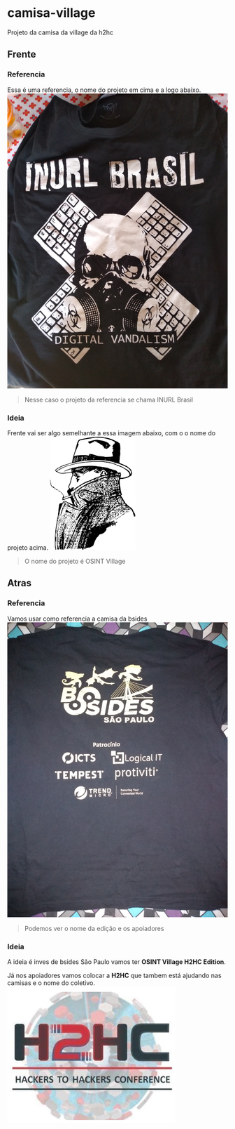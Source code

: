 # camisa-village
Projeto da camisa da village da h2hc

## Frente

### Referencia
Essa é uma referencia, o nome do projeto em cima e a logo abaixo.
![](referencia-frente.jpg)
> Nesse caso o projeto da referencia se chama INURL Brasil

### Ideia
Frente vai ser algo semelhante a essa imagem abaixo, com o o nome do projeto acima.
![](icone.png)
> O nome do projeto é OSINT Village

## Atras

### Referencia
Vamos usar como referencia a camisa da bsides
![](referencia-costa.jpg)
> Podemos ver o nome da edição e os apoiadores

### Ideia
A ideia é inves de bsides São Paulo vamos ter **OSINT Village H2HC Edition**.

Já nos apoiadores vamos colocar a **H2HC** que tambem está ajudando nas camisas e o nome do coletivo.
![](h2hc.png)
